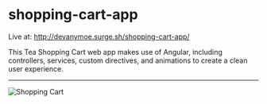 # shopping-cart-app

Live at: http://devanymoe.surge.sh/shopping-cart-app/

This Tea Shopping Cart web app makes use of Angular, including controllers, services, custom directives, and animations to create a clean user experience.

_____

![Shopping Cart](http://devany.moe/images/shoppingcart.png)
